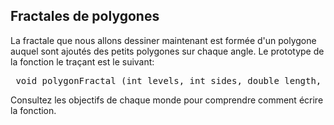 
## Fractales de polygones ##
La fractale que nous allons dessiner maintenant est formée d'un polygone
auquel sont ajoutés des petits polygones sur chaque angle. Le prototype de
la fonction le traçant est le suivant: 
<pre> void polygonFractal (int levels, int sides, double length, double shrink)</pre>

Consultez les objectifs de chaque monde pour comprendre comment écrire la
fonction.

